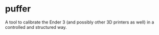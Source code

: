 # puffer
A tool to calibrate the Ender 3 (and possibly other 3D printers as well) in a controlled and structured way.